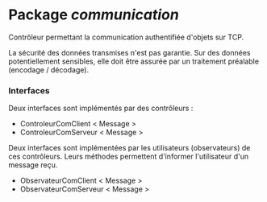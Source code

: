 # Package *communication*

Contrôleur permettant la communication authentifiée d'objets sur TCP. 

La sécurité des données transmises n'est pas garantie. Sur des données
potentiellement sensibles, elle doit être assurée par un traitement préalable
(encodage / décodage).

### Interfaces

Deux interfaces sont implémentés par des contrôleurs : 

 - ControleurComClient < Message > 
 - ControleurComServeur < Message >

Deux interfaces sont implémentées par les utilisateurs (observateurs) de ces contrôleurs. 
Leurs méthodes permettent d'informer l'utilisateur d'un message reçu.

 - ObservateurComClient < Message > 
 - ObservateurComServeur < Message > 

